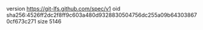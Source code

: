 version https://git-lfs.github.com/spec/v1
oid sha256:4526ff2dc2f8ff9c603a480d9328830504756dc255a09b643038670cf673c271
size 5146
